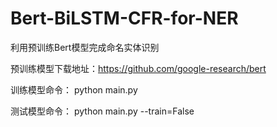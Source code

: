 # Bert-BiLSTM-CFR-for-NER
利用预训练Bert模型完成命名实体识别

预训练模型下载地址：https://github.com/google-research/bert

训练模型命令：
python main.py

测试模型命令：
python main.py --train=False
